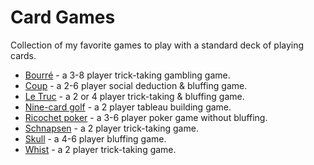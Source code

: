 # Card Games

Collection of my favorite games to play with a standard deck of playing cards.

- [Bourré](bourre/) - a 3-8 player trick-taking gambling game.
- [Coup](coup/) - a 2-6 player social deduction & bluffing game.
- [Le Truc](le_truc/) - a 2 or 4 player trick-taking & bluffing game.
- [Nine-card golf](nine_card_golf/) - a 2 player tableau building game.
- [Ricochet poker](ricochet_poker/) - a 3-6 player poker game without bluffing.
- [Schnapsen](schnapsen/) - a 2 player trick-taking game.
- [Skull](skull/) - a 4-6 player bluffing game.
- [Whist](whist/) - a 2 player trick-taking game.
